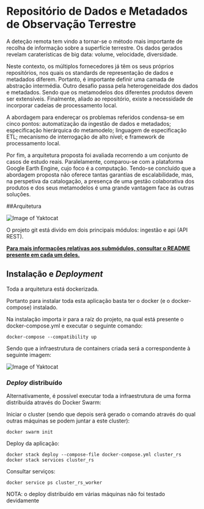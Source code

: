 
# Repositório de Dados e Metadados de Observação Terrestre

A deteção remota tem vindo a tornar-se o método mais importante de recolha de
informação sobre a superfície terrestre. Os dados gerados revelam caraterísticas de big data:
volume, velocidade, diversidade.

Neste contexto, os múltiplos fornecedores já têm os seus próprios repositórios, nos quais
os standards de representação de dados e metadados diferem. Portanto, é importante definir
uma camada de abstração intermédia. Outro desafio passa pela heterogeneidade dos dados e
metadados. Sendo que os metamodelos dos diferentes produtos devem ser extensíveis.
Finalmente, aliado ao repositório, existe a necessidade de incorporar cadeias de processamento
local.

A abordagem para endereçar os problemas referidos condensa-se em cinco pontos:
automatização da ingestão de dados e metadados; especificação hierárquica do metamodelo;
linguagem de especificação ETL; mecanismo de interrogação de alto nível; e framework de
processamento local.

Por fim, a arquitetura proposta foi avaliada recorrendo a um conjunto de casos de estudo
reais. Paralelamente, comparou-se com a plataforma Google Earth Engine, cujo foco é a
computação. Tendo-se concluído que a abordagem proposta não oferece tantas garantias de
escalabilidade, mas, na perspetiva da catalogação, a presença de uma gestão colaborativa dos
produtos e dos seus metamodelos é uma grande vantagem face às outras soluções.

##Arquitetura

![Image of Yaktocat](https://drive.google.com/uc?id=127DAMerFBggWD6QbpDP7CYeaFtip53ER)

O projeto git está divido em dois principais módulos: ingestão e api (API REST).

<u><b> Para mais informações relativas aos submódulos, consultar o README presente em cada um deles. </u></b> 

## Instalação e <em> Deployment </em>

Toda a arquitetura está dockerizada.

Portanto para instalar toda esta aplicação basta ter o docker (e o docker-compose) instalado.

Na instalação importa ir para a raíz do projeto, na qual está presente o docker-compose.yml e executar o seguinte comando:

```
docker-compose --compatibility up
```

Sendo que a infraestrutura de containers criada será a correspondente à seguinte imagem:

![Image of Yaktocat](https://drive.google.com/uc?id=1MN4Mu2cd4h4aMwi8y9ER5dVjMaVNS05F)

### <em> Deploy </em>  distribuído

Alternativamente, é possível executar toda a infraestrutura de uma forma distribuída através do Docker Swarm:

Iniciar o cluster (sendo que depois será gerado o comando através do qual outras máquinas se podem juntar a este cluster):

```
docker swarm init
```

Deploy da aplicação:

```
docker stack deploy --compose-file docker-compose.yml cluster_rs
docker stack services cluster_rs
```

Consultar serviços:

```
docker service ps cluster_rs_worker
```

NOTA: o deploy distribuído em várias máquinas não foi testado devidamente 


